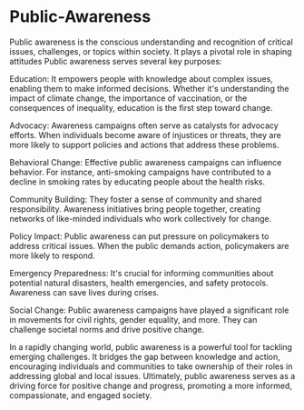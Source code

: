 # Public-Awareness
Public awareness is the conscious understanding and recognition of critical issues, challenges, or topics within society. It plays a pivotal role in shaping attitudes
Public awareness serves several key purposes:

Education: It empowers people with knowledge about complex issues, enabling them to make informed decisions. Whether it's understanding the impact of climate change, the importance of vaccination, or the consequences of inequality, education is the first step toward change.

Advocacy: Awareness campaigns often serve as catalysts for advocacy efforts. When individuals become aware of injustices or threats, they are more likely to support policies and actions that address these problems.

Behavioral Change: Effective public awareness campaigns can influence behavior. For instance, anti-smoking campaigns have contributed to a decline in smoking rates by educating people about the health risks.

Community Building: They foster a sense of community and shared responsibility. Awareness initiatives bring people together, creating networks of like-minded individuals who work collectively for change.

Policy Impact: Public awareness can put pressure on policymakers to address critical issues. When the public demands action, policymakers are more likely to respond.

Emergency Preparedness: It's crucial for informing communities about potential natural disasters, health emergencies, and safety protocols. Awareness can save lives during crises.

Social Change: Public awareness campaigns have played a significant role in movements for civil rights, gender equality, and more. They can challenge societal norms and drive positive change.

In a rapidly changing world, public awareness is a powerful tool for tackling emerging challenges. It bridges the gap between knowledge and action, encouraging individuals and communities to take ownership of their roles in addressing global and local issues. Ultimately, public awareness serves as a driving force for positive change and progress, promoting a more informed, compassionate, and engaged society.

